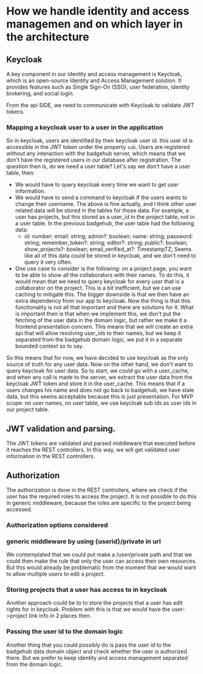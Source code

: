# How we handle identity and access managemen and on which layer in the architecture

## Keycloak

A key component in our identity and access management is Keycloak, which is an open-source Identity and Access Management solution.
It provides features such as Single Sign-On (SSO), user federation, identity brokering, and social login.

From the api SIDE, we need to communicate with Keycloak to validate JWT tokens.

### Mapping a keycloak user to a user in the application

So in keycloak, users are identified by their keycloak user id. this user id is accessible in the JWT token under the property `sub`.
Users are registered without any interaction with the badgehub server, which means that we don't have the registered users in our database after registration.
The question then is, do we need a user table? Let's say we don't have a user table, then:

- We would have to query keycloak every time we want to get user information.
- We would have to send a command to keycloak if the users wants to change their username.
  The above is fine actually, and I think other user related data will be stored in the tables for those data. For example, a user has projects, but this stored as a user_id in the project table, not in a user table.
  In the previous badgehub, the user table had the following data:
  - id: number; email: string; admin?: boolean; name: string; password: string; remember_token?: string; editor?: string; public?: boolean; show_projects?: boolean; email_verified_at?: TimestampTZ;
    Seems like all of this data could be stored in keycloak, and we don't need to query it very often.
- One use case to consider is the following: on a project page, you want to be able to show all the collaborators with their names.
  To do this, it would mean that we need to query keycloak for every user that is a collaborator on the project. This is a bit inefficient, but we can use caching to mitigate this. The bigger downside is that we then have an extra dependency from our app to keycloak.
  Now the thing is that this functionality is not all that important and there are solutions for it. What is important then is that when we implement this, we don't put the fetching of the user data in the domain logic, but rather we make it a frontend presentation concern. This means that we will create an extra api that will allow resolving user_ids to their names, but we keep it separated from the badgehub domain logic, we put it in a separate bounded context so to say.

So this means that for now, we have decided to use keycloak as the only source of truth for any user data.
Now on the other hand, we don't want to query keycloak for user data. So to start, we could go with a user_cache, and when any call is made to the server, we extract the user data from the keycloak JWT token and store it in the user_cache. This means that if a users changes his name and does not go back to badgehub, we have stale data, but this seems acceptable because this is just presentation.
For MVP scope: no user names, no user table, we use keycloak sub ids as user ids in our project table.

## JWT validation and parsing.

The JWT tokens are validated and parsed middleware that executed before it reaches the REST controllers.
In this way, we will get validated user information in the REST controllers.

## Authorization

The authorization is done in the REST controllers, where we check if the user has the required roles to access the project.
It is not possible to do this in generic middleware, because the roles are specific to the project being accessed.

### Authorization options considered

### generic middleware by using {userid}/private in url

We contemplated that we could put make a /user/private path and that we could then make the rule that only the user can access their own resources.
But this would already be problematic from the moment that we would want to allow multiple users to edit a project.

### Storing projects that a user has access to in keycloak

Another approach could be to to store the projects that a user has edit rights for in keycloak. Problem with this is that we would have the user->project link info in 2 places then.

### Passing the user id to the domain logic

Another thing that you could possibly do is pass the user id to the badgehub data domain object and check whether the user is authorized there. But we prefer to keep identity and access management separated from the domain logic.
